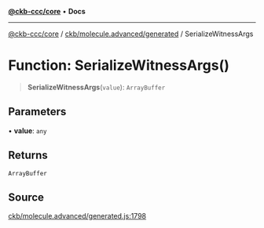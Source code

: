 [**@ckb-ccc/core**](README.md) • **Docs**

***

[@ckb-ccc/core](README.md) / [ckb/molecule.advanced/generated](ckb.molecule.advanced.generated.md) / SerializeWitnessArgs

# Function: SerializeWitnessArgs()

> **SerializeWitnessArgs**(`value`): `ArrayBuffer`

## Parameters

• **value**: `any`

## Returns

`ArrayBuffer`

## Source

[ckb/molecule.advanced/generated.js:1798](https://github.com/SpectreMercury/ccc/blob/1b34760fdeb60ebebc0a7e641c12ef11dff1e7d0/packages/core/src/ckb/molecule.advanced/generated.js#L1798)
